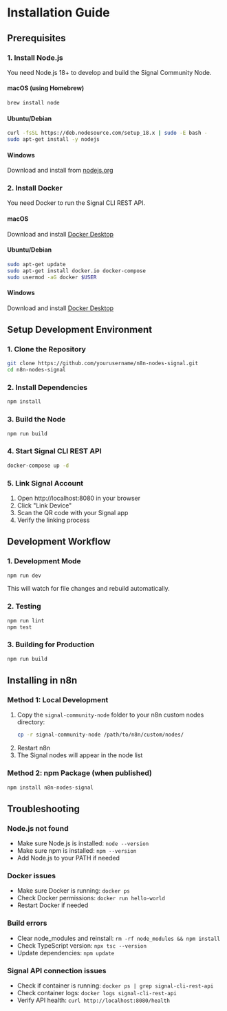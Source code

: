 # Installation Guide

## Prerequisites

### 1. Install Node.js

You need Node.js 18+ to develop and build the Signal Community Node.

#### macOS (using Homebrew)
```bash
brew install node
```

#### Ubuntu/Debian
```bash
curl -fsSL https://deb.nodesource.com/setup_18.x | sudo -E bash -
sudo apt-get install -y nodejs
```

#### Windows
Download and install from [nodejs.org](https://nodejs.org/)

### 2. Install Docker

You need Docker to run the Signal CLI REST API.

#### macOS
Download and install [Docker Desktop](https://www.docker.com/products/docker-desktop)

#### Ubuntu/Debian
```bash
sudo apt-get update
sudo apt-get install docker.io docker-compose
sudo usermod -aG docker $USER
```

#### Windows
Download and install [Docker Desktop](https://www.docker.com/products/docker-desktop)

## Setup Development Environment

### 1. Clone the Repository
```bash
git clone https://github.com/yourusername/n8n-nodes-signal.git
cd n8n-nodes-signal
```

### 2. Install Dependencies
```bash
npm install
```

### 3. Build the Node
```bash
npm run build
```

### 4. Start Signal CLI REST API
```bash
docker-compose up -d
```

### 5. Link Signal Account
1. Open http://localhost:8080 in your browser
2. Click "Link Device"
3. Scan the QR code with your Signal app
4. Verify the linking process

## Development Workflow

### 1. Development Mode
```bash
npm run dev
```
This will watch for file changes and rebuild automatically.

### 2. Testing
```bash
npm run lint
npm test
```

### 3. Building for Production
```bash
npm run build
```

## Installing in n8n

### Method 1: Local Development
1. Copy the `signal-community-node` folder to your n8n custom nodes directory:
   ```bash
   cp -r signal-community-node /path/to/n8n/custom/nodes/
   ```
2. Restart n8n
3. The Signal nodes will appear in the node list

### Method 2: npm Package (when published)
```bash
npm install n8n-nodes-signal
```

## Troubleshooting

### Node.js not found
- Make sure Node.js is installed: `node --version`
- Make sure npm is installed: `npm --version`
- Add Node.js to your PATH if needed

### Docker issues
- Make sure Docker is running: `docker ps`
- Check Docker permissions: `docker run hello-world`
- Restart Docker if needed

### Build errors
- Clear node_modules and reinstall: `rm -rf node_modules && npm install`
- Check TypeScript version: `npx tsc --version`
- Update dependencies: `npm update`

### Signal API connection issues
- Check if container is running: `docker ps | grep signal-cli-rest-api`
- Check container logs: `docker logs signal-cli-rest-api`
- Verify API health: `curl http://localhost:8080/health`
